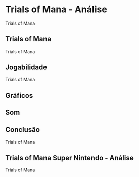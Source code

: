 ---
---

# Trials of Mana - Análise

Trials of Mana

## Trials of Mana

Trials of Mana

## Jogabilidade

Trials of Mana

## Gráficos


## Som

## Conclusão

Trials of Mana

## Trials of Mana Super Nintendo - Análise

Trials of Mana
